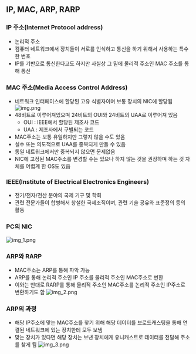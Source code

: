 ## IP, MAC, ARP, RARP
### IP 주소(Internet Protocol address)
- 논리적 주소
- 컴퓨터 네트워크에서 장치들이 서로를 인식하고 통신을 하기 위해서 사용하는 특수한 번호
- IP를 기반으로 통신한다고도 하지만 사실상 그 밑에 물리적 주소인 MAC 주소를 통해 통신

### MAC 주소(Media Access Control Address)
- 네트워크 인터페이스에 할당된 고유 식별자이며 보통 장치의 NIC에 할당됨
![img.png](../img/img_36.png)
- 48비트로 이루어져있으며 24비트의 OUI와 24비트의 UAA로 이루어져 있음
  - OUI : IEEE에서 할당된 제조사 코드
  - UAA : 제조사에서 구별되는 코드
- MAC주소는 보통 유일하지만 그렇지 않을 수도 있음
- 실수 또는 의도적으로 UAA를 중복되게 만들 수 있음
- 동일 네트워크에서만 중복되지 않으면 문제없음
- NIC에 고정된 MAC주소를 변경할 수는 있으나 하지 않는 것을 권장하며 하는 것 자체를 어렵게 한 OS도 있음

### IEEE(Institute of Electrical Electronics Engineers)
- 전기/전자/전산 분야의 국제 기구 및 학회
- 관련 전문가들이 합병해서 창설한 국제조직이며, 관련 기술 공유와 표준정의 등의 활동

### PC의 NIC
![img_1.png](../img/img_37.png)

### ARP와 RARP
- MAC주소는 ARP를 통해 파악 가능
- ARP를 통해 논리적 주소인 IP 주소를 물리적 주소인 MAC주소로 변환
- 이와는 반대로 RARP를 통해 물리적 주소인 MAC주소를 논리적 주소인 IP주소로 변환하기도 함
![img_2.png](../img/img_38.png)

### ARP의 과정
- 해당 IP주소에 맞는 MAC주소를 찾기 위해 해당 데이터를 브로드캐스팅을 통해 연결된 네트워크에 있는 장치한테 모두 보냄
- 맞는 장치가 있다면 해당 장치는 보낸 장치에게 유니캐스트로 데이터를 전달해 주소를 찾게 됨
![img_3.png](../img/img_39.png)
